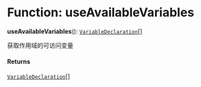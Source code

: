 # Function: useAvailableVariables

**useAvailableVariables**(): [`VariableDeclaration`](/en/auto-docs/free-layout-editor/classes/VariableDeclaration.md)\[]

获取作用域的可访问变量

#### Returns

[`VariableDeclaration`](/en/auto-docs/free-layout-editor/classes/VariableDeclaration.md)\[]
